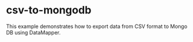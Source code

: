 csv-to-mongodb
==============

This example demonstrates how to export data from CSV format to Mongo DB using DataMapper.

